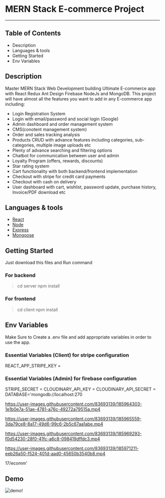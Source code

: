 # MERN Stack E-commerce Project
------------------
## Table of Contents

- Description
- Languages & tools
- Getting Started
- Env Variables

## Description

Master MERN Stack Web Development building Ultimate E-commerce app with React Redux Ant Design Firebase NodeJs and MongoDB. This project will have almost all the features you want to add in any E-commerce app including:

- Login Registration System
- Login with email/password and social login (Google)
- Admin dashboard and order management system 
- CMS(conotent management system)
- Order and sales tracking analysis
- Products CRUD with advance features including categories, sub-categories, multiple image uploads etc
- Plenty of advance searching and filtering options
- Chatbot for communication between user and admin
- Loyalty Program (offers, rewards, discounts)
- Star rating system
- Cart functionality with both backend/frontend implementation
- Checkout with stripe for credit card payments
- Checkout with cash on delivery 
- User dashboard with cart, wishlist, password update, purchase history, Invoice/PDF download etc
## Languages & tools

- [React](https://reactjs.org/) 
- [Node](https://nodejs.org/en/)
- [Express](https://expressjs.com/)
- [Mongoose](https://mongoosejs.com/)
## Getting Started

Just download this files and Run command
### For backend
> cd server
> npm install
### For frontend
> cd client
> npm install
## Env Variables

Make Sure to Create a .env file and add appropriate variables in order to use the app.
### Essential Variables (Client) for stripe configuration
REACT_APP_STRIPE_KEY = 
### Essential Variables (Admin) for firebase configuration
STRIPE_SECRET = 
CLOUDINARY_API_KEY = 
CLOUDINARY_API_SECRET = 
DATABASE='mongodb://localhost:270



https://user-images.githubusercontent.com/83693139/185964303-1e1b0e7a-51ae-4781-a76c-49272a79515a.mp4



https://user-images.githubusercontent.com/83693139/185965559-3da79ce8-8a17-49d6-99c6-2b5c67aa1abe.mp4



https://user-images.githubusercontent.com/83693139/185969293-f0d54230-28f0-41fc-a6c8-098419dffdc3.mp4


https://user-images.githubusercontent.com/83693139/185971211-eeb26a50-f524-401d-aad0-45650b3540b8.mp4




17/ecomm'
## Demo
![demo!](https://youtu.be/nY6_JuH0-uE)
